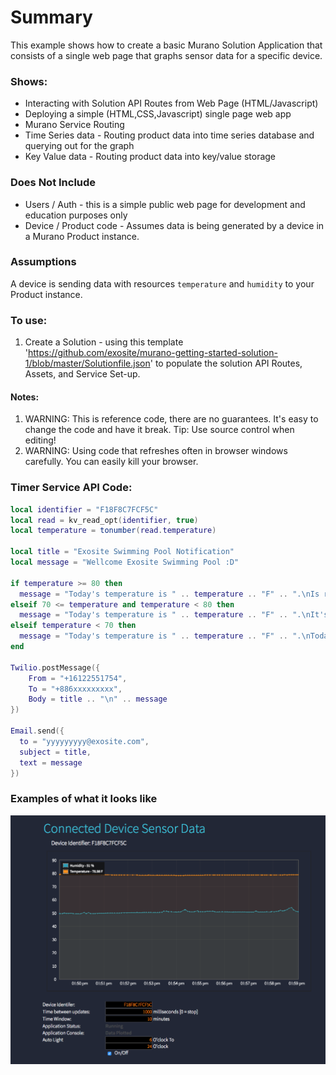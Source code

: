 # Summary
This example shows how to create a basic Murano Solution Application that consists of a single web page that graphs sensor data for a specific device.

### Shows:
* Interacting with Solution API Routes from Web Page (HTML/Javascript)
* Deploying a simple (HTML,CSS,Javascript) single page web app
* Murano Service Routing
 * Time Series data - Routing product data into time series database and querying out for the graph
 * Key Value data - Routing product data into key/value storage

### Does Not Include
* Users / Auth - this is a simple public web page for development and education purposes only
* Device / Product code - Assumes data is being generated by a device in a Murano Product instance.  

### Assumptions
A device is sending data with resources `temperature` and `humidity` to your Product instance.

### To use:
1. Create a Solution - using this template 'https://github.com/exosite/murano-getting-started-solution-1/blob/master/Solutionfile.json' to populate the solution API Routes, Assets, and Service Set-up.

#### Notes:
1. WARNING: This is reference code, there are no guarantees.  It's easy to change the code and have it break.  Tip: Use source control when editing!
2. WARNING: Using code that refreshes often in browser windows carefully.  You can easily kill your browser.

### Timer Service API Code:

```lua
local identifier = "F18F8C7FCF5C"
local read = kv_read_opt(identifier, true)
local temperature = tonumber(read.temperature)

local title = "Exosite Swimming Pool Notification"
local message = "Wellcome Exosite Swimming Pool :D"

if temperature >= 80 then
  message = "Today's temperature is " .. temperature .. "F" .. ".\nIs really hot right?\nWhy don't you come Exosite to swim with us :D"
elseif 70 <= temperature and temperature < 80 then
  message = "Today's temperature is " .. temperature .. "F" .. ".\nIt's a good time to practice swimming~"
elseif temperature < 70 then
  message = "Today's temperature is " .. temperature .. "F" .. ".\nToday is cold so we have spa for you!"
end

Twilio.postMessage({
    From = "+16122551754",
    To = "+886xxxxxxxxx",
    Body = title .. "\n" .. message
})

Email.send({
  to = "yyyyyyyyy@exosite.com",
  subject = title,
  text = message
})

```

### Examples of what it looks like

![image](screen_shot_line_graph.png)
